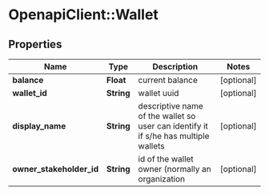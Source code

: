 # OpenapiClient::Wallet

## Properties
Name | Type | Description | Notes
------------ | ------------- | ------------- | -------------
**balance** | **Float** | current balance | [optional] 
**wallet_id** | **String** | wallet uuid | [optional] 
**display_name** | **String** | descriptive name of the wallet so user can identify it if s/he has multiple wallets | [optional] 
**owner_stakeholder_id** | **String** | id of the wallet owner (normally an organization | [optional] 


